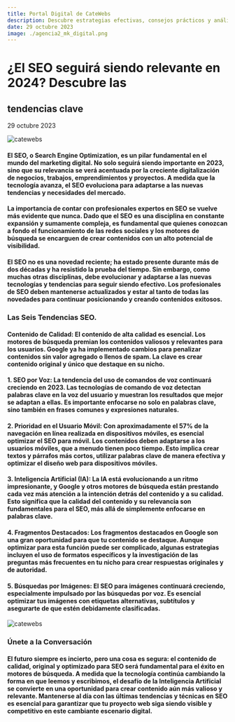 ```yaml
---
title: Portal Digital de CateWebs
description: Descubre estrategias efectivas, consejos prácticos y análisis de tendencias en marketing digital. Desde SEO y redes sociales hasta publicidad en línea y análisis de datos, nuestro blog está diseñado para ayudarte a navegar por este cambiante panorama digital y aprovechar al máximo tus esfuerzos en línea.
date: 29 octubre 2023
image: ./agencia2_mk_digital.png
---
```


# ¿El SEO seguirá siendo relevante en 2024? Descubre las
## tendencias clave

29 octubre 2023

![catewebs](./agencia2_mk_digital.png)

#### El SEO, o Search Engine Optimization, es un pilar fundamental en el mundo del marketing digital. No solo seguirá siendo importante en 2023, sino que su relevancia se verá acentuada por la creciente digitalización de negocios, trabajos, emprendimientos y proyectos. A medida que la tecnología avanza, el SEO evoluciona para adaptarse a las nuevas tendencias y necesidades del mercado.

#### La importancia de contar con profesionales expertos en SEO se vuelve más evidente que nunca. Dado que el SEO es una disciplina en constante expansión y sumamente compleja, es fundamental que quienes conozcan a fondo el funcionamiento de las redes sociales y los motores de búsqueda se encarguen de crear contenidos con un alto potencial de visibilidad.

#### El SEO no es una novedad reciente; ha estado presente durante más de dos décadas y ha resistido la prueba del tiempo. Sin embargo, como muchas otras disciplinas, debe evolucionar y adaptarse a las nuevas tecnologías y tendencias para seguir siendo efectivo. Los profesionales de SEO deben mantenerse actualizados y estar al tanto de todas las novedades para continuar posicionando y creando contenidos exitosos.

### Las Seis Tendencias SEO.

#### Contenido de Calidad: El contenido de alta calidad es esencial. Los motores de búsqueda premian los contenidos valiosos y relevantes para los usuarios. Google ya ha implementado cambios para penalizar contenidos sin valor agregado o llenos de spam. La clave es crear contenido original y único que destaque en su nicho.

#### 1. SEO por Voz: La tendencia del uso de comandos de voz continuará creciendo en 2023. Las tecnologías de comando de voz detectan palabras clave en la voz del usuario y muestran los resultados que mejor se adaptan a ellas. Es importante enfocarse no solo en palabras clave, sino también en frases comunes y expresiones naturales.

#### 2. Prioridad en el Usuario Móvil: Con aproximadamente el 57% de la navegación en línea realizada en dispositivos móviles, es esencial optimizar el SEO para móvil. Los contenidos deben adaptarse a los usuarios móviles, que a menudo tienen poco tiempo. Esto implica crear textos y párrafos más cortos, utilizar palabras clave de manera efectiva y optimizar el diseño web para dispositivos móviles.

#### 3. Inteligencia Artificial (IA): La IA está evolucionando a un ritmo impresionante, y Google y otros motores de búsqueda están prestando cada vez más atención a la intención detrás del contenido y a su calidad. Esto significa que la calidad del contenido y su relevancia son fundamentales para el SEO, más allá de simplemente enfocarse en palabras clave.

#### 4. Fragmentos Destacados: Los fragmentos destacados en Google son una gran oportunidad para que tu contenido se destaque. Aunque optimizar para esta función puede ser complicado, algunas estrategias incluyen el uso de formatos específicos y la investigación de las preguntas más frecuentes en tu nicho para crear respuestas originales y de autoridad.

#### 5. Búsquedas por Imágenes: El SEO para imágenes continuará creciendo, especialmente impulsado por las búsquedas por voz. Es esencial optimizar tus imágenes con etiquetas alternativas, subtítulos y asegurarte de que estén debidamente clasificadas.

![catewebs](./agencia3_mk_digital.png)

### Únete a la Conversación

#### El futuro siempre es incierto, pero una cosa es segura: el contenido de calidad, original y optimizado para SEO será fundamental para el éxito en motores de búsqueda. A medida que la tecnología continúa cambiando la forma en que leemos y escribimos, el desafío de la Inteligencia Artificial se convierte en una oportunidad para crear contenido aún más valioso y relevante. Mantenerse al día con las últimas tendencias y técnicas en SEO es esencial para garantizar que tu proyecto web siga siendo visible y competitivo en este cambiante escenario digital. 
